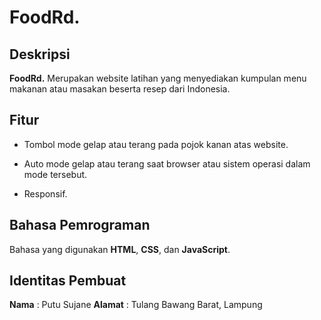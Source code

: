 # FoodRd.

## Deskripsi

**FoodRd.** Merupakan website latihan yang menyediakan kumpulan menu makanan atau masakan beserta resep dari Indonesia.

## Fitur

- Tombol mode gelap atau terang pada pojok kanan atas website.

- Auto mode gelap atau terang saat browser atau sistem operasi dalam mode tersebut.

- Responsif.

## Bahasa Pemrograman

Bahasa yang digunakan **HTML**, **CSS**, dan **JavaScript**.

## Identitas Pembuat

**Nama**    : Putu Sujane
**Alamat**  : Tulang Bawang Barat, Lampung
